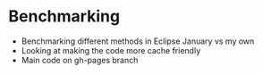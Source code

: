 # Benchmarking
* Benchmarking different methods in Eclipse January vs my own <br />
* Looking at making the code more cache friendly <br />
* Main code on gh-pages branch
